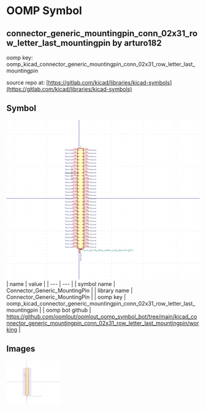 # OOMP Symbol  
## connector_generic_mountingpin_conn_02x31_row_letter_last_mountingpin  by arturo182  
  
oomp key: oomp_kicad_connector_generic_mountingpin_conn_02x31_row_letter_last_mountingpin  
  
source repo at: [https://gitlab.com/kicad/libraries/kicad-symbols](https://gitlab.com/kicad/libraries/kicad-symbols)  
## Symbol  
  
[![working.png](working_600.png)](working.png)  
| name | value | 
| --- | --- | 
| symbol name | Connector_Generic_MountingPin | 
| library name | Connector_Generic_MountingPin | 
| oomp key | oomp_kicad_connector_generic_mountingpin_conn_02x31_row_letter_last_mountingpin | 
| oomp bot github | https://github.com/oomlout/oomlout_oomp_symbol_bot/tree/main/kicad_connector_generic_mountingpin_conn_02x31_row_letter_last_mountingpin/working | 
## Images  
  
[![working.png](working_140.png)](working.png)  
